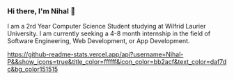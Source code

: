 ### Hi there, I'm Nihal 👋

I am a 2rd Year Computer Science Student studying at Wilfrid Laurier University. 
I am currently seeking a 4-8 month internship in the field of Software Engineering, Web Development, or App Development.

<!--
**Nihal-P/Nihal-P** is a ✨ _special_ ✨ repository because its `README.md` (this file) appears on your GitHub profile.

Here are some ideas to get you started:

- 🔭 I’m currently working on ...
- 🌱 I’m currently learning ...
- 👯 I’m looking to collaborate on ...
- 🤔 I’m looking for help with ...
- 💬 Ask me about ...
- 📫 How to reach me: ...
- 😄 Pronouns: ...
- ⚡ Fun fact: ...
-->
https://github-readme-stats.vercel.app/api?username=Nihal-P&&show_icons=true&title_color=ffffff&icon_color=bb2acf&text_color=daf7dc&bg_color151515
